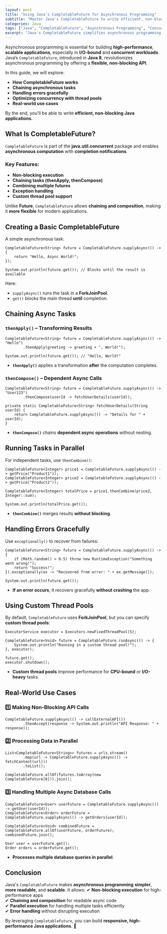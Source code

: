 ```yaml
---
layout: post
title: "Using Java's CompletableFuture for Asynchronous Programming"
subtitle: "Master Java's CompletableFuture to write efficient, non-blocking, and scalable asynchronous code."
categories: Java
tags: ["Java", "CompletableFuture", "Asynchronous Programming", "Concurrency", "Multithreading", "Performance Optimization"]
excerpt: "Java's CompletableFuture simplifies asynchronous programming, enabling non-blocking operations and efficient concurrency. Learn how to use CompletableFuture with real-world examples and performance optimizations."
---
```




Asynchronous programming is essential for building **high-performance**, **scalable applications**, especially in **I/O-bound** and **concurrent workloads**. Java’s `CompletableFuture`, introduced in **Java 8**, revolutionizes asynchronous programming by offering a **flexible, non-blocking API**.

In this guide, we will explore:
- **How CompletableFuture works**
- **Chaining asynchronous tasks**
- **Handling errors gracefully**
- **Optimizing concurrency with thread pools**
- **Real-world use cases**

By the end, you'll be able to write **efficient, non-blocking Java applications**.

## What Is CompletableFuture?

`CompletableFuture` is part of the **java.util.concurrent** package and enables **asynchronous computation** with **completion notifications**.

### Key Features:
- **Non-blocking execution**
- **Chaining tasks (thenApply, thenCompose)**
- **Combining multiple futures**
- **Exception handling**
- **Custom thread pool support**

Unlike **Future**, `CompletableFuture` allows **chaining and composition**, making it **more flexible** for modern applications.

## Creating a Basic CompletableFuture

A simple asynchronous task:

```
CompletableFuture<String> future = CompletableFuture.supplyAsync(() -> {
    return "Hello, Async World!";
});

System.out.println(future.get()); // Blocks until the result is available
```

Here:
- `supplyAsync()` runs the task in a **ForkJoinPool**.
- `get()` blocks the main thread **until** completion.

## Chaining Async Tasks

### `thenApply()` – Transforming Results

```
CompletableFuture<String> future = CompletableFuture.supplyAsync(() -> "Hello")
        .thenApply(greeting -> greeting + ", World!");

System.out.println(future.get()); // "Hello, World!"
```

- **`thenApply()`** applies a transformation **after** the computation completes.

### `thenCompose()` – Dependent Async Calls

```
CompletableFuture<String> future = CompletableFuture.supplyAsync(() -> "User123")
        .thenCompose(userId -> fetchUserDetails(userId));

private static CompletableFuture<String> fetchUserDetails(String userId) {
    return CompletableFuture.supplyAsync(() -> "Details for " + userId);
}
```

- **`thenCompose()`** chains **dependent async operations** without nesting.

## Running Tasks in Parallel

For independent tasks, use `thenCombine()`:

```
CompletableFuture<Integer> price1 = CompletableFuture.supplyAsync(() -> getPrice("Product1"));
CompletableFuture<Integer> price2 = CompletableFuture.supplyAsync(() -> getPrice("Product2"));

CompletableFuture<Integer> totalPrice = price1.thenCombine(price2, Integer::sum);

System.out.println(totalPrice.get());
```

- **`thenCombine()`** merges results **without blocking**.

## Handling Errors Gracefully

Use `exceptionally()` to recover from failures:

```
CompletableFuture<String> future = CompletableFuture.supplyAsync(() -> {
    if (Math.random() > 0.5) throw new RuntimeException("Something went wrong!");
    return "Success!";
}).exceptionally(ex -> "Recovered from error: " + ex.getMessage());

System.out.println(future.get());
```

- **If an error occurs**, it recovers gracefully **without crashing** the app.

## Using Custom Thread Pools

By default, `CompletableFuture` uses **ForkJoinPool**, but you can specify **custom thread pools**:

```
ExecutorService executor = Executors.newFixedThreadPool(5);

CompletableFuture<Void> future = CompletableFuture.runAsync(() -> {
    System.out.println("Running in a custom thread pool!");
}, executor);

future.get();
executor.shutdown();
```

- **Custom thread pools** improve performance for **CPU-bound** or **I/O-heavy** tasks.

## Real-World Use Cases

### 1️⃣ Making Non-Blocking API Calls

```
CompletableFuture.supplyAsync(() -> callExternalAPI())
        .thenAccept(response -> System.out.println("API Response: " + response));
```

### 2️⃣ Processing Data in Parallel

```
List<CompletableFuture<String>> futures = urls.stream()
        .map(url -> CompletableFuture.supplyAsync(() -> fetchContent(url)))
        .toList();

CompletableFuture.allOf(futures.toArray(new CompletableFuture[0])).join();
```

### 3️⃣ Handling Multiple Async Database Calls

```
CompletableFuture<User> userFuture = CompletableFuture.supplyAsync(() -> getUser(userId));
CompletableFuture<Order> orderFuture = CompletableFuture.supplyAsync(() -> getOrders(userId));

CompletableFuture<Void> combinedFuture = CompletableFuture.allOf(userFuture, orderFuture);
combinedFuture.join();

User user = userFuture.get();
Order orders = orderFuture.get();
```

- **Processes multiple database queries in parallel**.

## Conclusion

Java's `CompletableFuture` makes **asynchronous programming** **simpler**, **more readable**, and **scalable**. It allows:
✔ **Non-blocking execution** for high-performance apps  
✔ **Chaining and composition** for readable async code  
✔ **Parallel execution** for handling multiple tasks efficiently  
✔ **Error handling** without disrupting execution

By leveraging `CompletableFuture`, you can build **responsive, high-performance Java applications**. 🚀
